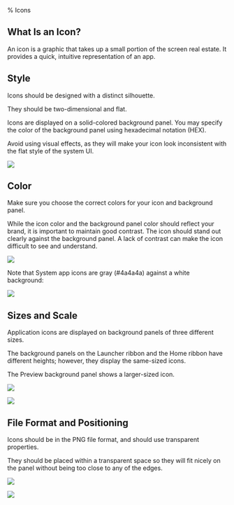 ﻿% Icons

## What Is an Icon?

An icon is a graphic that takes up a small portion of the screen real estate.
It provides a quick, intuitive representation of an app.

## Style

Icons should be designed with a distinct silhouette.

They should be two-dimensional and flat. 

Icons are displayed on a solid-colored background panel.  You may specify the
color of the background panel using hexadecimal notation (HEX).

Avoid using visual effects, as they will make your icon look inconsistent with
the flat style of the system UI.

![](../../../assets/dg-icons-1.png)

## Color

Make sure you choose the correct colors for your icon and background panel. 

While the icon color and the background panel color should reflect your brand,
it is important to maintain good contrast.  The icon should stand out clearly
against the background panel.  A lack of contrast can make the icon difficult to
see and understand.

![](../../../assets/dg-icons-2.png)

Note that System app icons are gray (#4a4a4a) against a white background:

![](../../../assets/dg-icons-3.png)

## Sizes and Scale

Application icons are displayed on background panels of three different sizes.

The background panels on the Launcher ribbon and the Home ribbon have different
heights; however, they display the same-sized icons.

The Preview background panel shows a larger-sized icon.

![](../../../assets/dg-icons-4.png)

![](../../../assets/dg-icons-5.png)

## File Format and Positioning

Icons should be in the PNG file format, and should use transparent properties.

They should be placed within a transparent space so they will fit nicely on the
panel without being too close to any of the edges.

![](../../../assets/dg-icons-6.png)

![](../../../assets/dg-icons-7.png)
